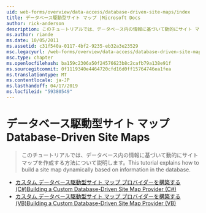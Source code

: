 ```yaml
---
uid: web-forms/overview/data-access/database-driven-site-maps/index
title: データベース駆動型サイト マップ |Microsoft Docs
author: rick-anderson
description: このチュートリアルでは、データベース内の情報に基づいて動的にサイト マップを作成する方法について説明します。
ms.author: riande
ms.date: 10/05/2011
ms.assetid: c31f540a-0117-4bf2-9235-eb32a3e23529
msc.legacyurl: /web-forms/overview/data-access/database-driven-site-maps
msc.type: chapter
ms.openlocfilehash: ba159c2306a50f24576623b8c2cafb79a138e91f
ms.sourcegitcommit: 0f1119340e4464720cfd16d0ff15764746ea1fea
ms.translationtype: MT
ms.contentlocale: ja-JP
ms.lasthandoff: 04/17/2019
ms.locfileid: "59380549"
---
```

# <a name="database-driven-site-maps"></a><span data-ttu-id="93313-103">データベース駆動型サイト マップ</span><span class="sxs-lookup"><span data-stu-id="93313-103">Database-Driven Site Maps</span></span>

> <span data-ttu-id="93313-104">このチュートリアルでは、データベース内の情報に基づいて動的にサイト マップを作成する方法について説明します。</span><span class="sxs-lookup"><span data-stu-id="93313-104">This tutorial explains how to build a site map dynamically based on information in the database.</span></span>


- [<span data-ttu-id="93313-105">カスタム データベース駆動型サイト マップ プロバイダーを構築する (C#)</span><span class="sxs-lookup"><span data-stu-id="93313-105">Building a Custom Database-Driven Site Map Provider (C#)</span></span>](building-a-custom-database-driven-site-map-provider-cs.md)
- [<span data-ttu-id="93313-106">カスタム データベース駆動型サイト マップ プロバイダーを構築する (VB)</span><span class="sxs-lookup"><span data-stu-id="93313-106">Building a Custom Database-Driven Site Map Provider (VB)</span></span>](building-a-custom-database-driven-site-map-provider-vb.md)
